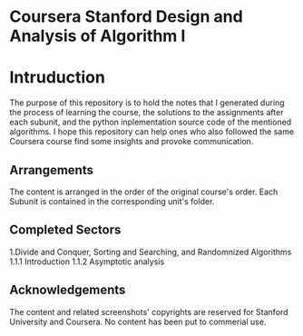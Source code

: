 # Coursera Stanford Design and Analysis of Algorithm I
# Intruduction
  The purpose of this repository is to hold the notes that I generated during the process of learning the course, the solutions to the assignments after each subunit, and the python inplementation source code of the mentioned algorithms. I hope this repository can help ones who also followed the same Coursera course find some insights and provoke communication.
## Arrangements
  The content is arranged in the order of the original course's order. Each Subunit is contained in the corresponding unit's folder.

## Completed Sectors
  1.Divide and Conquer, Sorting and Searching, and Randomnized Algorithms
  1.1.1 Introduction
  1.1.2 Asymptotic analysis
 
## Acknowledgements
  The content and related screenshots' copyrights are reserved for Stanford University and Coursera. No content has been put to commerial use.
